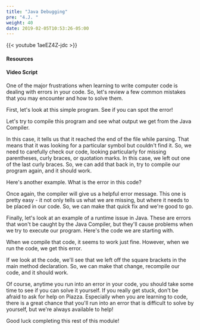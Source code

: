 ```yaml
---
title: "Java Debugging"
pre: "4.J. "
weight: 40
date: 2019-02-05T10:53:26-05:00
---
```


{{< youtube 1aeEZ4Z-jdc >}}

#### Resources

#### Video Script

One of the major frustrations when learning to write computer code is dealing with errors in your code. So, let's review a few common mistakes that you may encounter and how to solve them.

First, let's look at this simple program. See if you can spot the error!

Let's try to compile this program and see what output we get from the Java Compiler.

In this case, it tells us that it reached the end of the file while parsing. That means that it was looking for a particular symbol but couldn't find it. So, we need to carefully check our code, looking particularly for missing parentheses, curly braces, or quotation marks. In this case, we left out one of the last curly braces. So, we can add that back in, try to compile our program again, and it should work.

Here's another example. What is the error in this code?

Once again, the compiler will give us a helpful error message. This one is pretty easy - it not only tells us what we are missing, but where it needs to be placed in our code. So, we can make that quick fix and we're good to go.

Finally, let's look at an example of a runtime issue in Java. These are errors that won't be caught by the Java Compiler, but they'll cause problems when we try to execute our program. Here's the code we are starting with.

When we compile that code, it seems to work just fine. However, when we run the code, we get this error.

If we look at the code, we'll see that we left off the square brackets in the main method declaration. So, we can make that change, recompile our code, and it should work.

Of course, anytime you run into an error in your code, you should take some time to see if you can solve it yourself. If you really get stuck, don't be afraid to ask for help on Piazza. Especially when you are learning to code, there is a great chance that you'll run into an error that is difficult to solve by yourself, but we're always available to help!

Good luck completing this rest of this module!
